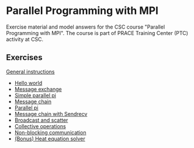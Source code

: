 # Parallel Programming with MPI

Exercise material and model answers for the CSC course 
"Parallel Programming with MPI". The course is part of PRACE Training Center
(PTC) activity at CSC.

## Exercises

[General instructions](exercise-instructions.md)


 - [Hello world](hello-world/)
 - [Message exchange](message-exchange/)
 - [Simple parallel pi](simple-pi/)
 - [Message chain](message-chain/)
 - [Parallel pi](parallel-pi/)
 - [Message chain with Sendrecv](message-chain-sendrecv/)
 - [Broadcast and scatter](broadcast-scatter)
 - [Collective operations](collectives/)
 - [Non-blocking communication](non-blocking/)
 - [(Bonus) Heat equation solver](heat-equation/)


